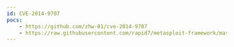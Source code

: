 ```yaml
---
id: CVE-2014-9707
pocs:
    - https://github.com/zhw-01/cve-2014-9707
    - https://raw.githubusercontent.com/rapid7/metasploit-framework/master/modules/auxiliary/scanner/http/goahead_traversal.rb
---
```

